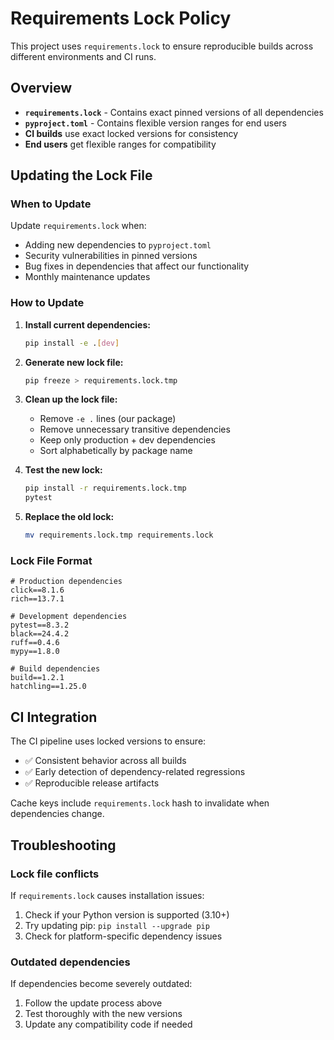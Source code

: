 # Requirements Lock Policy

This project uses `requirements.lock` to ensure reproducible builds across different environments and CI runs.

## Overview

- **`requirements.lock`** - Contains exact pinned versions of all dependencies
- **`pyproject.toml`** - Contains flexible version ranges for end users
- **CI builds** use exact locked versions for consistency
- **End users** get flexible ranges for compatibility

## Updating the Lock File

### When to Update

Update `requirements.lock` when:
- Adding new dependencies to `pyproject.toml`
- Security vulnerabilities in pinned versions
- Bug fixes in dependencies that affect our functionality
- Monthly maintenance updates

### How to Update

1. **Install current dependencies:**
   ```bash
   pip install -e .[dev]
   ```

2. **Generate new lock file:**
   ```bash
   pip freeze > requirements.lock.tmp
   ```

3. **Clean up the lock file:**
   - Remove `-e .` lines (our package)
   - Remove unnecessary transitive dependencies
   - Keep only production + dev dependencies
   - Sort alphabetically by package name

4. **Test the new lock:**
   ```bash
   pip install -r requirements.lock.tmp
   pytest
   ```

5. **Replace the old lock:**
   ```bash
   mv requirements.lock.tmp requirements.lock
   ```

### Lock File Format

```
# Production dependencies
click==8.1.6
rich==13.7.1

# Development dependencies  
pytest==8.3.2
black==24.4.2
ruff==0.4.6
mypy==1.8.0

# Build dependencies
build==1.2.1
hatchling==1.25.0
```

## CI Integration

The CI pipeline uses locked versions to ensure:
- ✅ Consistent behavior across all builds
- ✅ Early detection of dependency-related regressions  
- ✅ Reproducible release artifacts

Cache keys include `requirements.lock` hash to invalidate when dependencies change.

## Troubleshooting

### Lock file conflicts
If `requirements.lock` causes installation issues:
1. Check if your Python version is supported (3.10+)
2. Try updating pip: `pip install --upgrade pip`
3. Check for platform-specific dependency issues

### Outdated dependencies
If dependencies become severely outdated:
1. Follow the update process above
2. Test thoroughly with the new versions
3. Update any compatibility code if needed